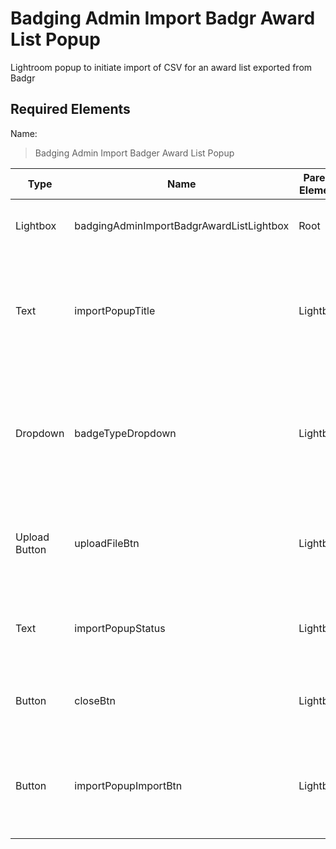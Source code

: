 # Badging Admin Import Badgr Award List Popup
Lightroom popup to initiate import of CSV for an award list exported from Badgr

## Required Elements
Name:
> Badging Admin Import Badger Award List Popup

| Type                 | Name                                       | Parent Element    | Attributes                                        |
|----------------------|--------------------------------------------|-------------------|--------------------------------|
| Lightbox             | badgingAdminImportBadgrAwardListLightbox   | Root              | Hidden: false, Collapsed: false |
| Text                 | importPopupTitle                           | Lightbox          | Text: "IMPORT BADGR AWARD LIST", Hidden: false, Collapsed: false |
| Dropdown             | badgeTypeDropdown                          | Lightbox          | Text: "Select Badge Type", Hidden: false, Collapsed: false, Enabled: true    |
| Upload Button        | uploadFileBtn                              | Lightbox          | Text: "Select CSV File", Hidden: true, Collapsed: false |
| Text                 | importPopupStatus                          | Lightbox          | Text: "Status", Hidden: true, Collapsed: false |
| Button               | closeBtn                                   | Lightbox          | Text: "X", Hidden: false, Collapsed: false |
| Button               | importPopupImportBtn                       | Lightbox          | Text: "Import", Hidden: false, Collapsed: false, Enabled: false |
